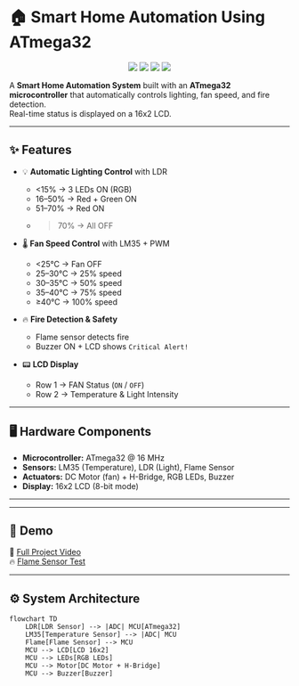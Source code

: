 # 🏠 Smart Home Automation Using ATmega32  

<p align="center">
  <img src="https://img.shields.io/badge/Microcontroller-ATmega32-blue?style=for-the-badge"/>
  <img src="https://img.shields.io/badge/Language-C-orange?style=for-the-badge"/>
  <img src="https://img.shields.io/badge/Platform-Embedded-green?style=for-the-badge"/>
  <img src="https://img.shields.io/badge/Simulation-Proteus-lightgrey?style=for-the-badge"/>
</p>  

A **Smart Home Automation System** built with an **ATmega32 microcontroller** that automatically controls lighting, fan speed, and fire detection.  
Real-time status is displayed on a 16x2 LCD.  

---

## ✨ Features  

- 💡 **Automatic Lighting Control** with LDR  
  - <15% → 3 LEDs ON (RGB)  
  - 16–50% → Red + Green ON  
  - 51–70% → Red ON  
  - >70% → All OFF  

- 🌡️ **Fan Speed Control** with LM35 + PWM  
  - <25°C → Fan OFF  
  - 25–30°C → 25% speed  
  - 30–35°C → 50% speed  
  - 35–40°C → 75% speed  
  - ≥40°C → 100% speed  

- 🔥 **Fire Detection & Safety**  
  - Flame sensor detects fire  
  - Buzzer ON + LCD shows `Critical Alert!`  

- 📟 **LCD Display**  
  - Row 1 → FAN Status (`ON` / `OFF`)  
  - Row 2 → Temperature & Light Intensity  

---

## 🖥️ Hardware Components  

- **Microcontroller:** ATmega32 @ 16 MHz  
- **Sensors:** LM35 (Temperature), LDR (Light), Flame Sensor  
- **Actuators:** DC Motor (fan) + H-Bridge, RGB LEDs, Buzzer  
- **Display:** 16x2 LCD (8-bit mode)  

---


---

## 🚀 Demo  

🎥 [Full Project Video](https://youtu.be/Iyj7sOfwYLw)  
🔥 [Flame Sensor Test](https://youtu.be/cD3n-Bz7liM)  

---

## ⚙️ System Architecture  

```mermaid
flowchart TD
    LDR[LDR Sensor] --> |ADC| MCU[ATmega32]
    LM35[Temperature Sensor] --> |ADC| MCU
    Flame[Flame Sensor] --> MCU
    MCU --> LCD[LCD 16x2]
    MCU --> LEDs[RGB LEDs]
    MCU --> Motor[DC Motor + H-Bridge]
    MCU --> Buzzer[Buzzer]
 

